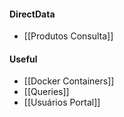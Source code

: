 #### DirectData
- [[Produtos Consulta]]

#### Useful
-  [[Docker Containers]]
-  [[Queries]]
-  [[Usuários Portal]]